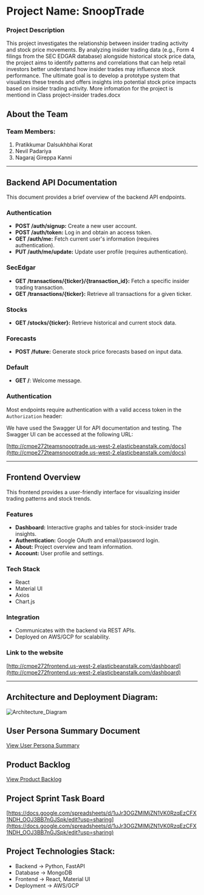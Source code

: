 # Project Name: SnoopTrade

### Project Description
This project investigates the relationship between insider trading activity and stock price movements. By analyzing insider trading data (e.g., Form 4 filings from the SEC EDGAR database) alongside historical stock price data, the project aims to identify patterns and correlations that can help retail investors better understand how insider trades may influence stock performance. The ultimate goal is to develop a prototype system that visualizes these trends and offers insights into potential stock price impacts based on insider trading activity.
More infomation for the project is mentiond in Class project-insider trades.docx

## About the Team

### Team Members:

1. Pratikkumar Dalsukhbhai Korat
3. Nevil Padariya
3. Nagaraj Gireppa Kanni

---
## Backend API Documentation

This document provides a brief overview of the backend API endpoints.

### Authentication

* **POST /auth/signup:** Create a new user account.
* **POST /auth/token:**  Log in and obtain an access token.
* **GET /auth/me:** Fetch current user's information (requires authentication).
* **PUT /auth/me/update:** Update user profile (requires authentication).

### SecEdgar

* **GET /transactions/{ticker}/{transaction_id}:** Fetch a specific insider trading transaction.
* **GET /transactions/{ticker}:** Retrieve all transactions for a given ticker.

### Stocks

* **GET /stocks/{ticker}:**  Retrieve historical and current stock data.

### Forecasts

* **POST /future:** Generate stock price forecasts based on input data.

### Default

* **GET /**:  Welcome message.
### Authentication

Most endpoints require authentication with a valid access token in the `Authorization` header:

We have used the Swagger UI for API documentation and testing. The Swagger UI can be accessed at the following URL:

[http://cmpe272teamsnooptrade.us-west-2.elasticbeanstalk.com/docs](http://cmpe272teamsnooptrade.us-west-2.elasticbeanstalk.com/docs)

---

## Frontend Overview

This frontend provides a user-friendly interface for visualizing insider trading patterns and stock trends.

### Features

* **Dashboard:** Interactive graphs and tables for stock-insider trade insights.
* **Authentication:** Google OAuth and email/password login.
* **About:** Project overview and team information.
* **Account:** User profile and settings.

### Tech Stack

* React
* Material UI
* Axios
* Chart.js

### Integration

* Communicates with the backend via REST APIs.
* Deployed on AWS/GCP for scalability.

### Link to the website

[http://cmpe272frontend.us-west-2.elasticbeanstalk.com/dashboard](http://cmpe272frontend.us-west-2.elasticbeanstalk.com/dashboard)

---
## Architecture and Deployment Diagram:
![Architecture_Diagram](https://github.com/user-attachments/assets/4e6a256d-462b-4e9f-b740-024510630635)

## User Persona Summary Document
[View User Persona Summary](https://docs.google.com/document/d/1M36ZfJ77DTIMX9P-NQI2_S8Kb-T7aSXh_dai-61QxJ4/edit)

## Product Backlog
[View Product Backlog ](https://docs.google.com/spreadsheets/d/1-6SNRWafSqVvoitA6lYNFqx0OGWtVJPsw2Rxw7qgCcU/edit?usp=sharing) 

## Project Sprint Task Board
[https://docs.google.com/spreadsheets/d/1uJr3OGZMIMjZN1VK0RzqEzCFX1NDH_OOJ3BB7nGJSpk/edit?usp=sharing](https://docs.google.com/spreadsheets/d/1uJr3OGZMIMjZN1VK0RzqEzCFX1NDH_OOJ3BB7nGJSpk/edit?usp=sharing)

## Project Technologies Stack:
* Backend -> Python, FastAPI
* Database -> MongoDB
* Frontend -> React, Material UI
* Deployment -> AWS/GCP

